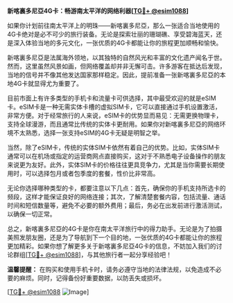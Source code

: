 **新喀裏多尼亞4G卡：畅游南太平洋的网络利器[[TG💪+ @esim1088](https://t.me/s/esim1088)]**

如果你计划前往南太平洋上的明珠——新喀裏多尼亞，那么一张适合当地使用的4G卡绝对是必不可少的旅行装备。无论是探索壮丽的珊瑚礁、享受碧海蓝天，还是深入体验当地的多元文化，一张优质的4G卡都能让你的旅程更加顺畅和愉快。

新喀裏多尼亞是法属海外领地，以其独特的自然风光和丰富的文化遗产闻名于世。然而，这里虽然风景如画，但网络覆盖却并非无懈可击。许多游客在抵达后发现，当地的信号并不像其他发达国家那样稳定。因此，提前准备一张新喀裏多尼亞的本地4G卡就显得尤为重要了。

目前市面上有许多类型的手机卡和流量卡可供选择，其中最受欢迎的就是eSIM卡。eSIM卡是一种无需实体卡槽的虚拟SIM卡，它可以直接通过手机设置激活，非常方便。对于经常旅行的人来说，eSIM卡的优势显而易见：无需更换物理卡，支持全球漫游，而且通常比传统的实体卡更耐用。如果你对新喀裏多尼亞的网络环境不太熟悉，选择一张支持eSIM的4G卡无疑是明智之举。

当然，除了eSIM卡，传统的实体SIM卡依然有着自己的优势。比如，实体SIM卡通常可以在机场或指定的运营商网点直接购买，这对于不熟悉电子设备操作的朋友来说更为友好。此外，实体SIM卡的价格往往更具竞争力，尤其是当你需要长期使用时，可以选择包月或者包季度的套餐，性价比非常高。

无论你选择哪种类型的卡，都要注意以下几点：首先，确保你的手机支持所选卡的频段，这样才能保证良好的网络连接；其次，了解清楚套餐内容，包括流量、通话时间和短信数量等，避免不必要的额外费用；最后，务必在出发前进行激活测试，以确保一切正常。

总之，新喀裏多尼亞的4G卡是你在南太平洋旅行中的得力助手。无论是为了拍摄美照发朋友圈，还是为了导航到下一个目的地，一张优质的4G卡都能让你的旅程更加精彩。如果你想了解更多关于新喀裏多尼亞4G卡的信息，不妨加入我们的讨论群组[[TG💪+ @esim1088](https://t.me/s/esim1088)]，与其他旅行者一起分享经验吧！

**温馨提醒：** 在购买和使用手机卡时，请务必遵守当地的法律法规，以免造成不必要的麻烦。同时，记得备份好重要数据，以防丢失或损坏。

[[TG💪+ @esim1088](https://t.me/s/esim1088) ![Image](https://i.postimg.cc/4NQfJmqS/Snipaste-2025-05-13-00-14-12.png)]